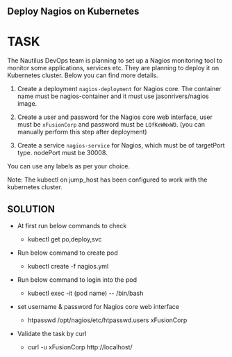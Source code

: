 ## Deploy Nagios on Kubernetes

# TASK
The Nautilus DevOps team is planning to set up a Nagios monitoring tool to monitor some applications, services etc. They are planning to deploy it on Kubernetes cluster. Below you can find more details.


1) Create a deployment `nagios-deployment` for Nagios core. The container name must be nagios-container and it must use jasonrivers/nagios image.

2) Create a user and password for the Nagios core web interface, user must be `xFusionCorp` and password must be `LQfKeWWxWD`. (you can manually perform this step after deployment)

3) Create a service `nagios-service` for Nagios, which must be of targetPort type. nodePort must be 30008.

You can use any labels as per your choice.

Note: The kubectl on jump_host has been configured to work with the kubernetes cluster.


## SOLUTION
* At first run below commands to check 
    -  kubectl get po,deploy,svc

* Run below command to create pod
    - kubectl create -f nagios.yml

* Run below command to login into the pod
    - kubectl exec -it (pod name) -- /bin/bash

* set username & password for Nagios core web interface
    -  htpasswd /opt/nagios/etc/htpasswd.users xFusionCorp

*  Validate the task by curl 
    - curl -u xFusionCorp http://localhost/